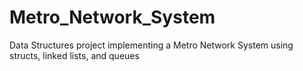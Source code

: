 # Metro_Network_System
Data Structures project implementing a Metro Network System using structs, linked lists, and queues
